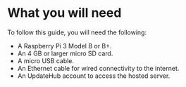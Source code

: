 # What you will need





To follow this guide, you will need the following:

* A Raspberry Pi 3 Model B or B+.
* An 4 GB or larger micro SD card.
* A micro USB cable.
* An Ethernet cable for wired connectivity to the internet.
* An UpdateHub account to access the hosted server.

